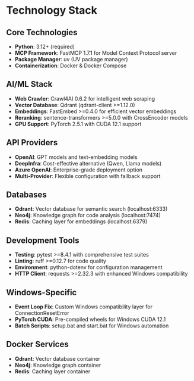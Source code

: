 # Technology Stack

## Core Technologies
- **Python**: 3.12+ (required)
- **MCP Framework**: FastMCP 1.7.1 for Model Context Protocol server
- **Package Manager**: uv (UV package manager)
- **Containerization**: Docker & Docker Compose

## AI/ML Stack
- **Web Crawler**: Crawl4AI 0.6.2 for intelligent web scraping
- **Vector Database**: Qdrant (qdrant-client >=1.12.0)
- **Embeddings**: FastEmbed >=0.4.0 for efficient vector embeddings
- **Reranking**: sentence-transformers >=5.0.0 with CrossEncoder models
- **GPU Support**: PyTorch 2.5.1 with CUDA 12.1 support

## API Providers
- **OpenAI**: GPT models and text-embedding models
- **DeepInfra**: Cost-effective alternative (Qwen, Llama models)
- **Azure OpenAI**: Enterprise-grade deployment option
- **Multi-Provider**: Flexible configuration with fallback support

## Databases
- **Qdrant**: Vector database for semantic search (localhost:6333)
- **Neo4j**: Knowledge graph for code analysis (localhost:7474)
- **Redis**: Caching layer for embeddings (localhost:6379)

## Development Tools
- **Testing**: pytest >=8.4.1 with comprehensive test suites
- **Linting**: ruff >=0.12.7 for code quality
- **Environment**: python-dotenv for configuration management
- **HTTP Client**: requests >=2.32.3 with enhanced Windows compatibility

## Windows-Specific
- **Event Loop Fix**: Custom Windows compatibility layer for ConnectionResetError
- **PyTorch CUDA**: Pre-compiled wheels for Windows CUDA 12.1
- **Batch Scripts**: setup.bat and start.bat for Windows automation

## Docker Services
- **Qdrant**: Vector database container
- **Neo4j**: Knowledge graph container
- **Redis**: Caching layer container